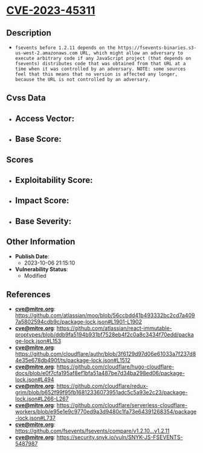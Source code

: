 
# [CVE-2023-45311](https://github.com/atlassian/moo/blob/56ccbdd41b493332bc2cd7a4097a5802594cdb9c/package-lock.json#L1901-L1902)

## Description

- `fsevents before 1.2.11 depends on the https://fsevents-binaries.s3-us-west-2.amazonaws.com URL, which might allow an adversary to execute arbitrary code if any JavaScript project (that depends on fsevents) distributes code that was obtained from that URL at a time when it was controlled by an adversary. NOTE: some sources feel that this means that no version is affected any longer, because the URL is not controlled by an adversary.`

## Cvss Data

- **Access Vector**:
  - 
- **Base Score**:
  - 

## Scores

- **Exploitability Score**:
  - 
- **Impact Score**:
  - 
- **Base Severity**:
  - 

## Other Information

- **Publish Date**:
  - 2023-10-06 21:15:10
- **Vulnerability Status**:
  - Modified

## References

- **cve@mitre.org**: https://github.com/atlassian/moo/blob/56ccbdd41b493332bc2cd7a4097a5802594cdb9c/package-lock.json#L1901-L1902
- **cve@mitre.org**: https://github.com/atlassian/react-immutable-proptypes/blob/ddb9fa5194b931bf7528eb4f2c0a8c3434f70edd/package-lock.json#L153
- **cve@mitre.org**: https://github.com/cloudflare/authr/blob/3f6129d97d06e61033a7f237d84e35e678db490f/ts/package-lock.json#L1512
- **cve@mitre.org**: https://github.com/cloudflare/hugo-cloudflare-docs/blob/e0f7cfa195af8ef1bfa51a487be7d34ba298ed06/package-lock.json#L494
- **cve@mitre.org**: https://github.com/cloudflare/redux-grim/blob/b652f99f95fb16812336073951adc5c5a93e2c23/package-lock.json#L266-L267
- **cve@mitre.org**: https://github.com/cloudflare/serverless-cloudflare-workers/blob/e95e1e9c9770ed9a3d9480c1fa73e64391268354/package-lock.json#L737
- **cve@mitre.org**: https://github.com/fsevents/fsevents/compare/v1.2.10...v1.2.11
- **cve@mitre.org**: https://security.snyk.io/vuln/SNYK-JS-FSEVENTS-5487987
